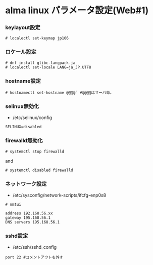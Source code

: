 # alma linux パラメータ設定(Web#1)

### keylayout設定
```shell
# localectl set-keymap jp106
``` 
### ロケール設定 
 ```shell
 # dnf install glibc-langpack-ja
 # localectl set-locale LANG=ja_JP.UTF8
```

### hostname設定

```shell
# hostnamectl set-hostname @@@@` #@@@@はサーバ毎。
```

### selinux無効化
- /etc/selinux/config
```
SELINUX=disabled
```

### firewalld無効化
```shell
# systemctl stop firewalld
```
and
```shell
# systemctl disabled firewalld
```

### ネットワーク設定
- /etc/sysconfig/network-scripts/ifcfg-enp0s8
```shell
# nmtui
```
```
address 192.168.56.xx
gateway 195.168.56.1
DNS servers 195.168.56.1
```

### sshd設定
- /etc/ssh/sshd_config
```
port 22 #コメントアウトを外す
```

